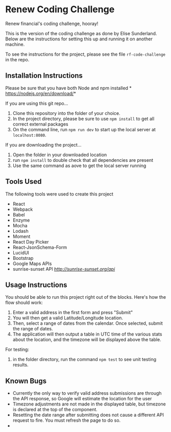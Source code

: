 # Renew Coding Challenge
Renew financial's coding challenge, hooray!

This is the version of the coding challenge as done by Elise Sunderland. Below are the instructions for setting this up and running it on another machine.

To see the instructions for the project, please see the file `rf-code-challenge` in the repo.

## Installation Instructions
Please be sure that you have both Node and npm installed * https://nodejs.org/en/download/*

If you are using this git repo...

1. Clone this repository into the folder of your choice.
1. In the project directory, please be sure to use `npm install` to get all correct external packages
1. On the command line, run `npm run dev` to start up the local server at `localhost:8080`.

If you are downloading the project...

1. Open the folder in your downloaded location
1. run `npm install` to double check that all dependencies are present
1. Use the same command as aove to get the local server running

## Tools Used

The following tools were used to create this project
- React
- Webpack
- Babel
- Enzyme
- Mocha
- Lodash
- Moment
- React Day Picker
- React-JsonSchema-Form
- LucidUI
- Bootstrap
- Google Maps APIs
- sunrise-sunset API *http://sunrise-sunset.org/api*

## Usage Instructions

You should be able to run this project right out of the blocks. Here's how the flow should work:

1. Enter a valid address in the first form and press "Submit"
1. You will then get a valid Latitude/Longitude location.
1. Then, select a range of dates from the calendar. Once selected, submit the range of dates.
1. The application will then output a table in UTC time of the various stats about the location, and the timezone will be displayed above the table.

For testing:
1. in the folder directory, run the command `npm test` to see unit testing results.

## Known Bugs

- Currently the only way to verify valid address submissions are through the API response, so Google will estimate the location for the user
- Timezone adjustments are not made in the displayed table, but timezone is declared at the top of the component.
- Resetting the date range after submitting does not cause a different API request to fire. You must refresh the page to do so.
- 
